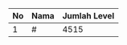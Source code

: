 | No | Nama            | Jumlah Level |
|----|-----------------|--------------|
| 1  | #    |    4515        |
